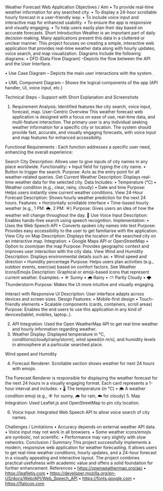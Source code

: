 Weather Forecast Web Application
Objectives / Aim
•	To provide real-time weather information for any searched city.
•	To display a 24-hour scrollable hourly forecast in a user-friendly way.
•	To include voice input and interactive map for enhanced usability.
•	To ensure the app is responsive and visually engaging.
•	To help users easily plan their day based on accurate forecasts.
Short Introduction
Weather is an important part of daily decision-making. Many applications present this data in a cluttered or unclear manner. This project focuses on creating a simple, interactive web application that provides real-time weather data along with hourly updates, voice search, and map visualization. 
Diagrams
Include the following diagrams:
•	DFD (Data Flow Diagram) –Depicts the flow between the API and the User Interface.


 

•	Use Case Diagram – Depicts the main user interactions with the system.
 
•	UML Component Diagram – Shows the logical components of the app (API handler, UI, voice input, etc.)

 
Technical Steps – Support with Short Explanation and Screenshots
1.	Requirement Analysis: Identified features like city search, voice input, forecast, map.
User-Centric Overview
This weather forecast web application is designed with a focus on ease of use, real-time data, and multi-feature interaction. The primary user is any individual seeking weather information for a specific city or location. The system should provide fast, accurate, and visually engaging forecasts, with voice input and map features for enhanced accessibility.

 Functional Requirements :
Each function addresses a specific user need, enhancing the overall experience:

Search City
Description:
Allows user to give inputs of city names in any place worldwide.
Functionality:
•	Input field for typing the city name.
•	Button to trigger the search.
Purpose:
Acts as the entry point for all weather-related queries.
Get Current Weather
Description:
Displays real-time weather data for the selected city.
Data Includes:
•	Temperature (°C)
•	Weather condition (e.g., clear, rainy, cloudy)
•	Date and time
Purpose:
Helps users instantly view current weather conditions.
View 24-Hour Forecast
Description:
Shows hourly weather prediction for the next 24 hours.
Features:
•	Horizontally scrollable interface
•	Time-based hourly weather (e.g., 1 PM: 🌦️, 2 PM: ☀️)
Purpose:
Gives users an idea of how the weather will change throughout the day.
 🎤 Use Voice Input
Description:
Enables hands-free search using speech recognition.
Implementation:
•	Uses the Web Speech API
•	Converts spoken city names into text
Purpose:
Provides easy accessibility to the user to get familiarise with the application.
 View City on Map
Description:
Displays the location of the searched city on an interactive map.
Integration:
•	Google Maps API or OpenStreetMap
•	Option to zoom/pan the map
Purpose:
Provides geographic context and improves user interaction with the city data.
View Wind and Humidity
Description:
Displays environmental details such as:
•	Wind speed and direction
•	Humidity percentage
Purpose:
Helps users plan activities (e.g., outdoor events, exercise) based on comfort factors.
See Weather Icons/Emojis
Description:
Graphical or emoji-based icons that represent current weather.
Examples:
•	☀️ Sunny
•	🌧️ Rainy
•	⛅ Partly Cloudy
•	🌩️ Thunderstorm
Purpose:
Makes the UI more intuitive and visually engaging.

Interact with Responsive UI
Description:
User interface adapts across devices and screen sizes.
Design Features:
•	Mobile-first design
•	Touch-friendly elements
•	Scalable components (cards, containers, scroll areas)
Purpose:
	Enables the end users to use this application in any kind of devices(tablet, mobiles, laptop..).


 

2.	API Integration:
Used the Open WeatherMap API to get real time weather and hourly information regarding weather.
3.	Weather Display: 
Displayed temperature in °C, conditions(cloudy/rainy/storm), wind speed(in m/s), and humidity levels in atmosphere at a particular searched place. 

 

Wind speed and Humidity


 

4.	Forecast Renderer: Scrollable section shows weather for next 24 hours with emojis.

 

The Forecast Renderer is responsible for displaying the weather forecast for the next 24 hours in a visually engaging format. Each card represents a 1-hour interval and includes:
•	🌡️ The temperature (in °C)
•	🌦️ A weather condition emoji (e.g., ☀️ for sunny, 🌧️ for rain, ☁️ for cloudy)
5.	Map Integration: Used Leaflet.js and OpenStreetMap to pin city location.

 

6.	Voice Input: Integrated Web Speech API to allow voice search of city names.

 
Challenges / Limitations
•	Accuracy depends on external weather API data.
•	Voice input may not work in all browsers.
•	Some weather icons/emojis are symbolic, not scientific.
•	Performance may vary slightly with slow networks.
Conclusion / Summary
This project successfully implements a modern, responsive web application for weather forecasting. It allows users to get real-time weather conditions, hourly updates, and a 24-hour forecast in a visually appealing and interactive layout. The project combines practical usefulness with academic value and offers a solid foundation for further enhancement.
References
•	https://openweathermap.org/api
•	https://leafletjs.com
•	https://developer.mozilla.org/en-US/docs/Web/API/Web_Speech_API
•	https://fonts.google.com
•	https://flaticon.com
